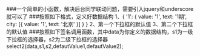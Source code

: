 ###一个简单的小函数，解决后台同学联动问题，需要引入jquery和underscore就可以了
###按照如下格式，定义好数据结构
    1、{
        '1': {
            value: '1',
            text: '1期',
            city: [{
                value: '1',
                text: '北京'
            }]
        }
    }
    2、第一个下拉框的默认值
    3、第二个下拉框的默认值
###按照如下签名调用函数，其中data为你定义的数据结构，s1为一级下拉框的选择器，s2为二级下拉框的选择器
    select2(data,s1,s2,defautValue1,defautValue2);